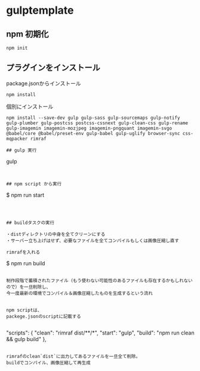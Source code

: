 # gulptemplate

## npm 初期化

```
npm init
```


## プラグインをインストール


package.jsonからインストール
```
npm install
```


個別にインストール
```
npm install --save-dev gulp gulp-sass gulp-sourcemaps gulp-notify gulp-plumber gulp-postcss postcss-cssnext gulp-clean-css gulp-rename gulp-imagemin imagemin-mozjpeg imagemin-pngquant imagemin-svgo @babel/core @babel/preset-env gulp-babel gulp-uglify browser-sync css-mqpacker rimraf

## gulp 実行

```
gulp
```


## npm script から実行

```
$ npm run start
```



## buildタスクの実行

・distディレクトリの中身を全てクリーンにする
・サーバー立ち上げはせず、必要なファイルを全てコンパイルもしくは画像圧縮し直す

rimrafを入れる

```
$ npm run build
```

制作段階で蓄積されたファイル（もう使わない可能性のあるファイルも存在するかもしれないので）を一旦削除し、
今一度最新の環境でコンパイル＆画像圧縮したものを生成するという流れ


npm scriptは、
packege.jsonのscriptに記載する


```
  "scripts": {
  "clean": "rimraf dist/**/*",
  "start": "gulp",
  "build": "npm run clean && gulp build"
  },
```

rimrafのclean`dist`に出力してあるファイルを一旦全て削除。
buildでコンパイル、画像圧縮して再生成
